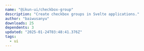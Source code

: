 ```yaml
---
name: "@ikun-ui/checkbox-group"
description: "Create checkbox groups in Svelte applications."
author: "baiwusanyu"
downloads: 25
dependents: 3
updated: "2025-01-24T03:48:41.376Z"
tags: 
  - ui
---
```

